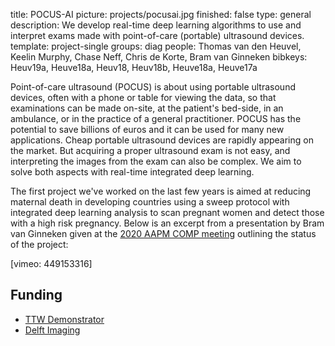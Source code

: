 title: POCUS-AI
picture: projects/pocusai.jpg
finished: false
type: general
description: We develop real-time deep learning algorithms to use and interpret exams made with point-of-care (portable) ultrasound devices.
template: project-single
groups: diag
people: Thomas van den Heuvel, Keelin Murphy, Chase Neff, Chris de Korte, Bram van Ginneken
bibkeys: Heuv19a, Heuve18a, Heuv18, Heuv18b, Heuve18a, Heuve17a

Point-of-care ultrasound (POCUS) is about using portable ultrasound devices, often with a phone or table for viewing the data, so that examinations can be made on-site, at the patient's bed-side, in an ambulance, or in the practice of a general practitioner. POCUS has the potential to save billions of euros and it can be used for many new applications. Cheap portable ultrasound devices are rapidly appearing on the market. But acquiring a proper ultrasound exam is not easy, and interpreting the images from the exam can also be complex. We aim to solve both aspects with real-time integrated deep learning.

The first project we've worked on the last few years is aimed at reducing maternal death in developing countries using a sweep protocol with integrated deep learning analysis to scan pregnant women and detect those with a high risk pregnancy. Below is an excerpt from a presentation by Bram van Ginneken given at the [2020 AAPM COMP meeting](https://w3.aapm.org/meetings/2020AM/index.php) outlining the status of the project:

[vimeo: 449153316]

## Funding
- [TTW Demonstrator](https://www.nwo.nl/onderzoek-en-resultaten/programmas/ttw/demonstrator/2019.html)
- [Delft Imaging](http://www.delft.care/)
